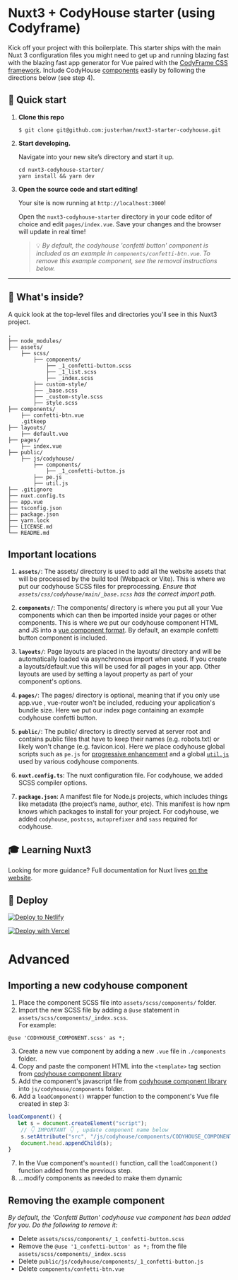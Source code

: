 # Nuxt3 + CodyHouse starter (using Codyframe)

Kick off your project with this boilerplate. This starter ships with the main Nuxt 3 configuration files you might need to get up and running blazing fast with the blazing fast app generator for Vue paired with the [CodyFrame CSS framework](https://codyhouse.co/ds/get-started). Include CodyHouse [components](https://codyhouse.co/ds/components) easily by following the directions below (see step 4).

## 🚀 Quick start

1.  **Clone this repo**

    ```shell
    $ git clone git@github.com:justerhan/nuxt3-starter-codyhouse.git
    ```

2.  **Start developing.**

    Navigate into your new site’s directory and start it up.

    ```shell
    cd nuxt3-codyhouse-starter/
    yarn install && yarn dev
    ```

3.  **Open the source code and start editing!**

    Your site is now running at `http://localhost:3000`!

    Open the `nuxt3-codyhouse-starter` directory in your code editor of choice and edit `pages/index.vue`. Save your changes and the browser will update in real time!

    > 💡 *By default, the codyhouse 'confetti button' component is included  as an example in `components/confetti-btn.vue`. To remove this example component, see the removal instructions below.*

---
## 🧐 What's inside?

A quick look at the top-level files and directories you'll see in this Nuxt3 project.

    .
    ├── node_modules/
    ├── assets/
        ├── scss/
            ├── components/
                ├── _1_confetti-button.scss
                ├── _1_list.scss
                ├── _index.scss    
            ├── custom-style/
            ├── _base.scss
            ├── _custom-style.scss
            ├── style.scss
    ├── components/
        ├── confetti-btn.vue
        .gitkeep 
    ├── layouts/
        ├── default.vue
    ├── pages/
        ├── index.vue
    ├── public/
        ├── js/codyhouse/
            ├── components/
                ├── _1_confetti-button.js
            ├── pe.js
            ├── util.js
    ├── .gitignore
    ├── nuxt.config.ts
    ├── app.vue
    ├── tsconfig.json
    ├── package.json
    ├── yarn.lock
    ├── LICENSE.md
    └── README.md

## Important locations

1.  **`assets/`**: The assets/ directory is used to add all the website assets that will be processed by the build tool (Webpack or Vite). This is where we put our codyhouse SCSS files for preprocessing. *Ensure that `assets/css/codyhouse/main/_base.scss` has the correct import path.*

2. **`components/`**: The components/ directory is where you put all your Vue components which can then be imported inside your pages or other components. This is where we put our codyhouse component HTML and JS into a [vue component format](https://codyhouse.co/blog/post/using-the-codyhouse-components-with-vue-jst). By default, an example confetti button component is included. 

3. **`layouts/`**: Page layouts are placed in the layouts/ directory and will be automatically loaded via asynchronous import when used. If you create a layouts/default.vue this will be used for all pages in your app. Other layouts are used by setting a layout property as part of your component's options.

4. **`pages/`**: The pages/ directory is optional, meaning that if you only use app.vue , vue-router won't be included, reducing your application's bundle size. Here we put our index page containing an example codyhouse confetti button.

5. **`public/`**: The public/ directory is directly served at server root and contains public files that have to keep their names (e.g. robots.txt) or likely won't change (e.g. favicon.ico). Here we place codyhouse global scripts such as `pe.js` for [progressive enhancement](https://codyhouse.co/ds/docs/components#progressive-enhancement) and a global [`util.js`](https://codyhouse.co/ds/docs/framework/js-utilities) used by various codyhouse components.   

6.  **`nuxt.config.ts`**: The nuxt configuration file. For codyhouse, we added SCSS compiler options.

7.  **`package.json`**: A manifest file for Node.js projects, which includes things like metadata (the project’s name, author, etc). This manifest is how npm knows which packages to install for your project. For codyhouse, we added `codyhouse`, `postcss`, `autoprefixer` and `sass` required for codyhouse.

## 🎓 Learning Nuxt3

Looking for more guidance? Full documentation for Nuxt lives [on the website](https://v3.nuxtjs.org/getting-started/introduction). 

## 💫 Deploy

[![Deploy to Netlify](https://www.netlify.com/img/deploy/button.svg)](https://app.netlify.com/start/deploy?repository=https://github.com/justerhan/nuxt3-starter-codyhouse)

[![Deploy with Vercel](https://vercel.com/button)](https://vercel.com/import/project?template=https://github.com/justerhan/nuxt3-starter-codyhouse)

# Advanced
## Importing a new codyhouse component

1. Place the component SCSS file into `assets/scss/components/` folder.
2. Import the new SCSS file by adding a `@use` statement in `assets/scss/components/_index.scss`.
<br />For example:
```
@use 'CODYHOUSE_COMPONENT.scss' as *;
```
3. Create a new vue component by adding a new `.vue` file in `./components` folder.
4. Copy and paste the component HTML into the `<template>` tag section from [codyhouse component library](https://codyhouse.co/ds/components)
5. Add the component's javascript file from [codyhouse component library](https://codyhouse.co/ds/components) into `js/codyhouse/components` folder.
6. Add a `loadComponent()` wrapper function to the component's Vue file created in step 3:
```js
loadComponent() {
   let s = document.createElement("script");
    // 👇 IMPORTANT 👇 , update component name below
    s.setAttribute("src", "/js/codyhouse/components/CODYHOUSE_COMPONENT.js");
    document.head.appendChild(s);
}
```

7. In the Vue component's `mounted()` function, call the `loadComponent()` function added from the previous step.
8. ...modify components as needed to make them dynamic


## Removing the example component

*By default, the 'Confetti Button' codyhouse vue component has been added for you. Do the following to remove it:*

- Delete `assets/scss/components/_1_confetti-button.scss`
- Remove the `@use '1_confetti-button' as *;` from the file `assets/scss/components/_index.scss`
- Delete `public/js/codyhouse/components/_1_confetti-button.js`
- Delete `components/confetti-btn.vue`

